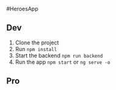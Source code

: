 #HeroesApp

## Dev 

1. Clone the project
2. Run ```npm install```
3. Start the backend ```npm run backend```
4. Run the app ```npm start``` or ```ng serve -o```

## Pro


